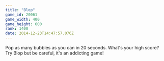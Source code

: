 ```yaml
---
title: "Blop"
game_id: 20061
game_width: 400
game_height: 600
rank: 1400
date: 2014-12-23T14:47:57.076Z
---
```

Pop as many bubbles as you can in 20 seconds. What's your high score? Try Blop but be careful, it's an addicting game!